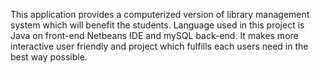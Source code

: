 This application provides a computerized version of library management system which will benefit the students.  Language used in this project is Java on front-end Netbeans IDE and mySQL back-end. It makes more interactive user friendly and project which fulfills each users need in the best way possible.
